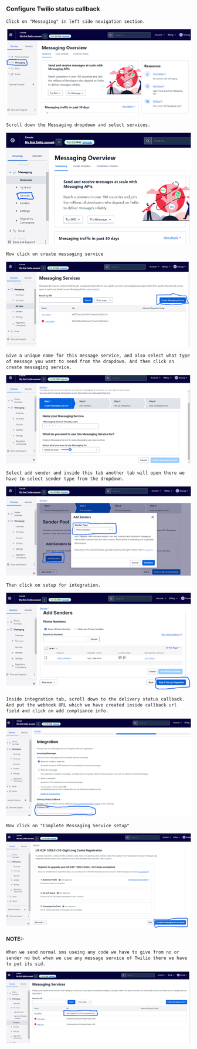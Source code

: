 ### Configure Twilio status callback

```
Click on "Messaging" in left side nevigation section.
```
![Alt text](image.png)

```
Scroll down the Messaging dropdown and select services.
```
![Alt text](image-1.png)

```
Now click on create messaging service
```
![Alt text](image-2.png)

```
Give a unique name for this message service, and also select what type of message you want to send from the dropdown. And then click on create messaging service.
```
![Alt text](image-3.png)

```
Select add sender and inside this tab another tab will open there we have to select sender type from the dropdown.
```
![Alt text](image-4.png)

```
Then click on setup for integration.
```
![Alt text](image-5.png)

```
Inside integration tab, scroll down to the delivery status callback. And put the webhook URL which we have created inside callback url field and click on add compliance info.
```
![Alt text](image-6.png)

```
Now click on "Complete Messaging Service setup"
```
![Alt text](image-7.png)

#### NOTE:-
```
When we send normal sms useing any code we have to give from no or sender no but when we use any message service of Twilio there we have to put its sid.
```
![Alt text](image-8.png) 